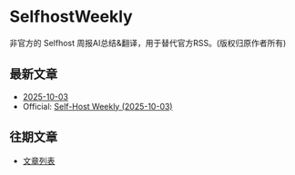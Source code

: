 # SelfhostWeekly

非官方的 Selfhost 周报AI总结&翻译，用于替代官方RSS。(版权归原作者所有)

## 最新文章

* [2025-10-03](2025-10-03-weekly) 
* Official: [Self-Host Weekly (2025-10-03)](https://selfh.st/weekly/2025-10-03/)

## 往期文章

* [文章列表](posts)